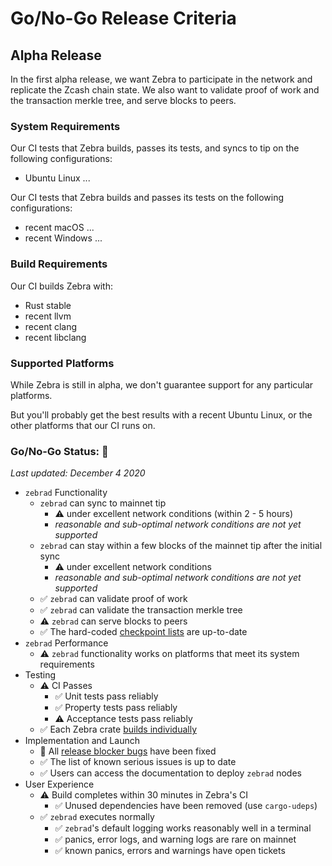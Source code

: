 # Go/No-Go Release Criteria

## Alpha Release

In the first alpha release, we want Zebra to participate in the network and replicate the Zcash chain state. We also want to validate proof of work and the transaction merkle tree, and serve blocks to peers.

### System Requirements

Our CI tests that Zebra builds, passes its tests, and syncs to tip on the following configurations:
* Ubuntu Linux ...

Our CI tests that Zebra builds and passes its tests on the following configurations:
* recent macOS ...
* recent Windows ...

### Build Requirements

Our CI builds Zebra with:
* Rust stable
* recent llvm
* recent clang
* recent libclang

### Supported Platforms

While Zebra is still in alpha, we don't guarantee support for any particular platforms.

But you'll probably get the best results with a recent Ubuntu Linux, or the other platforms that our CI runs on.

### Go/No-Go Status: 🛑

_Last updated: December 4 2020_

- `zebrad` Functionality
    - `zebrad` can sync to mainnet tip
        - ⚠️ under excellent network conditions (within 2 - 5 hours)
        - _reasonable and sub-optimal network conditions are not yet supported_
    - `zebrad` can stay within a few blocks of the mainnet tip after the initial sync
        - ⚠️ under excellent network conditions
        - _reasonable and sub-optimal network conditions are not yet supported_
    - ✅  `zebrad` can validate proof of work
    - ✅ `zebrad` can validate the transaction merkle tree
    - ⚠️ `zebrad` can serve blocks to peers
    - ✅ The hard-coded [checkpoint lists](https://github.com/ZcashFoundation/zebra/tree/main/zebra-consensus/src/checkpoint) are up-to-date
- `zebrad` Performance
    - ⚠️ `zebrad` functionality works on platforms that meet its system requirements
- Testing
    - ⚠️ CI Passes
        - ✅  Unit tests pass reliably
        - ✅  Property tests pass reliably
        - ⚠️ Acceptance tests pass reliably
    - ✅ Each Zebra crate [builds individually](https://github.com/ZcashFoundation/zebra/issues/1364)
- Implementation and Launch
    - 🛑 All [release blocker bugs](https://github.com/ZcashFoundation/zebra/issues?q=is%3Aopen+is%3Aissue+milestone%3A%22First+Alpha+Release%22+label%3AC-bug) have been fixed
    - ✅ The list of known serious issues is up to date
    - ✅ Users can access the documentation to deploy `zebrad` nodes
- User Experience
    - ⚠️ Build completes within 30 minutes in Zebra's CI
        - ✅ Unused dependencies have been removed (use `cargo-udeps`)
    - ✅ `zebrad` executes normally
        - ✅ `zebrad`'s default logging works reasonably well in a terminal
        - ✅ panics, error logs, and warning logs are rare on mainnet
        - ✅ known panics, errors and warnings have open tickets
